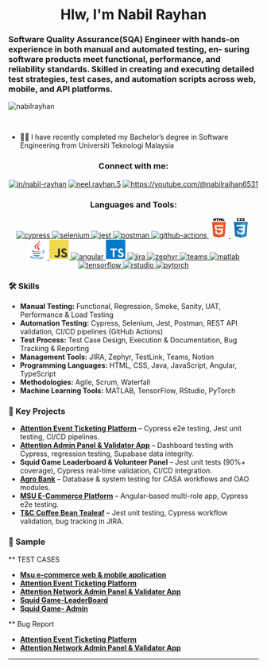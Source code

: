 <h1 align="center">Hlw, I'm Nabil Rayhan</h1>
<h3>Software Quality Assurance(SQA) Engineer with hands-on experience in both manual and automated testing, en-
suring software products meet functional, performance, and reliability standards. Skilled in creating and executing
detailed test strategies, test cases, and automation scripts across web, mobile, and API platforms. </h3>




<p align="left"> <img src="https://komarev.com/ghpvc/?username=nabilrayhan&label=Profile%20views&color=0e75b6&style=flat" alt="nabilrayhan" /> </p>

<p align="left"> <a href="https://twitter.com/" target="blank"><img src="https://img.shields.io/twitter/follow/?logo=twitter&style=for-the-badge" alt="" /></a> </p>

- 👨‍💻 I have recently completed my Bachelor’s degree in Software Engineering from Universiti Teknologi Malaysia

<h3 align="center">Connect with me:</h3>
<p align="center">
<a href="https://linkedin.com/in/in/nabil-rayhan" target="blank"><img align="center" src="https://raw.githubusercontent.com/rahuldkjain/github-profile-readme-generator/master/src/images/icons/Social/linked-in-alt.svg" alt="in/nabil-rayhan" height="30" width="40" /></a>
<a href="https://fb.com/neel.rayhan.5" target="blank"><img align="center" src="https://raw.githubusercontent.com/rahuldkjain/github-profile-readme-generator/master/src/images/icons/Social/facebook.svg" alt="neel.rayhan.5" height="30" width="40" /></a>
<a href="https://www.youtube.com/c/https://youtube.com/@nabilraihan6531" target="blank"><img align="center" src="https://raw.githubusercontent.com/rahuldkjain/github-profile-readme-generator/master/src/images/icons/Social/youtube.svg" alt="https://youtube.com/@nabilraihan6531" height="30" width="40" /></a>
</p>

<h3 align="center">Languages and Tools:</h3>
<p align="center"> 
 
  <!-- Manual & Automation Testing -->
   <a href="https://www.cypress.io" target="_blank" rel="noreferrer"> 
  <img src="https://raw.githubusercontent.com/simple-icons/simple-icons/develop/icons/cypress.svg" alt="cypress" width="40" height="40"/> 
</a>
  <a href="https://www.selenium.dev" target="_blank" rel="noreferrer"> 
    <img src="https://raw.githubusercontent.com/detain/svg-logos/780f25886640cef088af994181646db2f6b1a3f8/svg/selenium-logo.svg" alt="selenium" width="40" height="40"/> 
  </a> 
 
  <a href="https://jestjs.io/" target="_blank" rel="noreferrer"> 
    <img src="https://www.vectorlogo.zone/logos/jestjsio/jestjsio-icon.svg" alt="jest" width="40" height="40"/> 
  </a> 
  <a href="https://www.postman.com/" target="_blank" rel="noreferrer"> 
    <img src="https://www.vectorlogo.zone/logos/getpostman/getpostman-icon.svg" alt="postman" width="40" height="40"/> 
  </a> 
  <a href="https://docs.github.com/en/actions" target="_blank" rel="noreferrer"> 
    <img src="https://avatars.githubusercontent.com/u/44036562?s=200&v=4" alt="github-actions" width="40" height="40"/> 
  </a>

  <!-- Programming Languages -->
  <a href="https://www.w3.org/html/" target="_blank" rel="noreferrer"> 
    <img src="https://raw.githubusercontent.com/devicons/devicon/master/icons/html5/html5-original-wordmark.svg" alt="html5" width="40" height="40"/> 
  </a>
  <a href="https://www.w3schools.com/css/" target="_blank" rel="noreferrer"> 
    <img src="https://raw.githubusercontent.com/devicons/devicon/master/icons/css3/css3-original-wordmark.svg" alt="css3" width="40" height="40"/> 
  </a> 
  <a href="https://www.java.com" target="_blank" rel="noreferrer"> 
    <img src="https://raw.githubusercontent.com/devicons/devicon/master/icons/java/java-original.svg" alt="java" width="40" height="40"/> 
  </a> 
  <a href="https://developer.mozilla.org/en-US/docs/Web/JavaScript" target="_blank" rel="noreferrer"> 
    <img src="https://raw.githubusercontent.com/devicons/devicon/master/icons/javascript/javascript-original.svg" alt="javascript" width="40" height="40"/> 
  </a>
  <a href="https://angular.io/" target="_blank" rel="noreferrer"> 
    <img src="https://angular.io/assets/images/logos/angular/angular.svg" alt="angular" width="40" height="40"/> 
  </a>
  <a href="https://www.typescriptlang.org/" target="_blank" rel="noreferrer"> 
    <img src="https://raw.githubusercontent.com/devicons/devicon/master/icons/typescript/typescript-original.svg" alt="typescript" width="40" height="40"/> 
  </a>

  <!-- Test Management / Tools -->
  <a href="https://www.atlassian.com/software/jira" target="_blank" rel="noreferrer"> 
    <img src="https://cdn.worldvectorlogo.com/logos/jira-1.svg" alt="jira" width="40" height="40"/> 
  </a>
  <a href="https://marketplace.atlassian.com/apps/1014680/zephyr-scale-test-management-for-jira" target="_blank" rel="noreferrer"> 
  <img src="https://avatars.githubusercontent.com/u/42267715?s=200&v=4" alt="zephyr" width="40" height="40"/> 
</a>
 
  <a href="https://www.microsoft.com/en/microsoft-teams/group-chat-software" target="_blank" rel="noreferrer"> 
    <img src="https://cdn.worldvectorlogo.com/logos/microsoft-teams-1.svg" alt="teams" width="40" height="40"/> 
  </a>


  <!-- Machine Learning Tools -->
  <a href="https://www.mathworks.com/products/matlab.html" target="_blank" rel="noreferrer"> 
    <img src="https://upload.wikimedia.org/wikipedia/commons/2/21/Matlab_Logo.png" alt="matlab" width="40" height="40"/> 
  </a>
  <a href="https://www.tensorflow.org/" target="_blank" rel="noreferrer"> 
    <img src="https://www.vectorlogo.zone/logos/tensorflow/tensorflow-icon.svg" alt="tensorflow" width="40" height="40"/> 
  </a>
  <a href="https://posit.co/download/rstudio-desktop/" target="_blank" rel="noreferrer"> 
    <img src="https://upload.wikimedia.org/wikipedia/commons/1/1b/R_logo.svg" alt="rstudio" width="40" height="40"/> 
  </a>
  <a href="https://pytorch.org/" target="_blank" rel="noreferrer"> 
    <img src="https://www.vectorlogo.zone/logos/pytorch/pytorch-icon.svg" alt="pytorch" width="40" height="40"/> 
  </a>
</p>


### 🛠️ Skills  

- **Manual Testing:** Functional, Regression, Smoke, Sanity, UAT, Performance & Load Testing  
- **Automation Testing:** Cypress, Selenium, Jest, Postman, REST API validation, CI/CD pipelines (GitHub Actions)  
- **Test Process:** Test Case Design, Execution & Documentation, Bug Tracking & Reporting  
- **Management Tools:** JIRA, Zephyr, TestLink, Teams, Notion  
- **Programming Languages:** HTML, CSS, Java, JavaScript, Angular, TypeScript  
- **Methodologies:** Agile, Scrum, Waterfall  
- **Machine Learning Tools:** MATLAB, TensorFlow, RStudio, PyTorch  




### 🚀 Key Projects  

- **[Attention Event Ticketing Platform](https://www.theattention.network/event)** – Cypress e2e testing, Jest unit testing, CI/CD pipelines.  
- **[Attention Admin Panel & Validator App](https://admin.theattention.network/auth/login)** – Dashboard testing with Cypress, regression testing, Supabase data integrity.  
- **Squid Game Leaderboard & Volunteer Panel** – Jest unit tests (90%+ coverage), Cypress real-time validation, CI/CD integration.  
- **[Agro Bank](https://eagro.com.my/agrobank/index.php)** – Database & system testing for CASA workflows and OAO modules.  
- **[MSU E-Commerce Platform](https://www.msu.edu.my/)** – Angular-based multi-role app, Cypress e2e testing.  
- **[T&C Coffee Bean Tealeaf](https://www.coffeebean.com.my/)** – Jest unit testing, Cypress workflow validation, bug tracking in JIRA.  




### 🚀 Sample  

** TEST CASES
- **[Msu e-commerce web & mobile application ](https://drive.google.com/drive/folders/1II7GxcMN6thLYcMO8tA6hzbyJEfAirnW?usp=sharing)** 
- **[Attention Event Ticketing Platform](https://docs.google.com/document/d/1mRVbWrOteX05-Rx_XjI71tOsKBdUNswg/edit?usp=sharing&ouid=110253176888634611322&rtpof=true&sd=true)**
- **[Attention Network Admin Panel & Validator App](https://docs.google.com/document/d/1mRVbWrOteX05-Rx_XjI71tOsKBdUNswg/edit?usp=sharing&ouid=110253176888634611322&rtpof=true&sd=true)**
- **[Squid Game-LeaderBoard](https://docs.google.com/spreadsheets/d/1qfqE6oPDEmj9GHU64tDQfl0gGiyti58M/edit?usp=sharing&ouid=110253176888634611322&rtpof=true&sd=true)**
- **[Squid Game- Admin](https://docs.google.com/spreadsheets/d/1AaeT9RHVqClHLHYD4P-zrVXWMngDOBM6/edit?usp=sharing&ouid=110253176888634611322&rtpof=true&sd=true)**

** Bug Report
- **[Attention Event Ticketing Platform](https://docs.google.com/document/d/1mRVbWrOteX05-Rx_XjI71tOsKBdUNswg/edit?usp=sharing&ouid=110253176888634611322&rtpof=true&sd=true)**
- **[Attention Network Admin Panel & Validator App](https://docs.google.com/document/d/1rOvfDsLxSthvd9EDdJendBqZLtwYKoom/edit?usp=sharing&ouid=110253176888634611322&rtpof=true&sd=true)**
---

